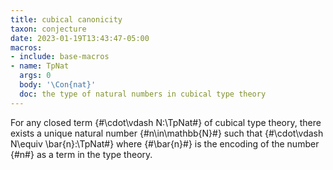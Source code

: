 ```yaml
---
title: cubical canonicity
taxon: conjecture
date: 2023-01-19T13:43:47-05:00
macros:
- include: base-macros
- name: TpNat
  args: 0
  body: '\Con{nat}'
  doc: the type of natural numbers in cubical type theory
---
```


For any closed term {#\cdot\vdash N:\TpNat#} of cubical type theory, there exists a unique natural number {#n\in\mathbb{N}#} such that {#\cdot\vdash N\equiv \bar{n}:\TpNat#} where {#\bar{n}#} is the encoding of the number {#n#} as a term in the type theory.

